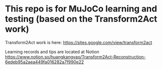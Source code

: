 # This repo is for MuJoCo learning and testing (based on the Transform2Act work)
Transform2Act work is here: https://sites.google.com/view/transform2act

Learning records and tips are located at Notion https://www.notion.so/huangkangyao/Transform2Act-Reconstruction-6edeb95a2aea449fa016282a7f990e22
